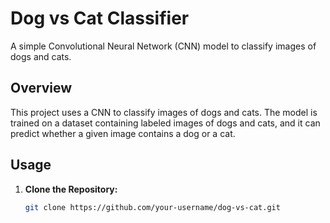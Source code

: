 # Dog vs Cat Classifier

A simple Convolutional Neural Network (CNN) model to classify images of dogs and cats.

## Overview

This project uses a CNN to classify images of dogs and cats. The model is trained on a dataset containing labeled images of dogs and cats, and it can predict whether a given image contains a dog or a cat.

## Usage

1. **Clone the Repository:**
   ```bash
   git clone https://github.com/your-username/dog-vs-cat.git
